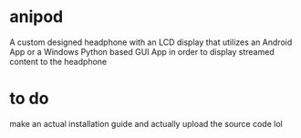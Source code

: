# anipod
A custom designed headphone with an LCD display that utilizes an Android App or a Windows Python based GUI App in order to display streamed content to the headphone


# to do
make an actual installation guide and actually upload the source code lol
